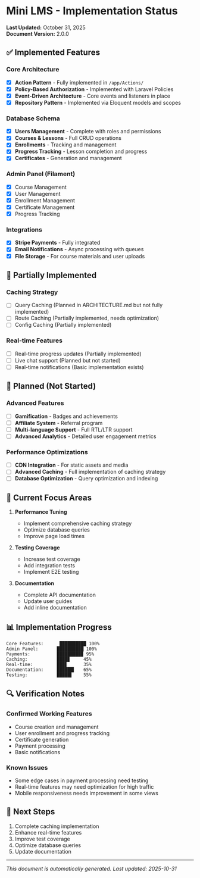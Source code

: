 # Mini LMS - Implementation Status

**Last Updated:** October 31, 2025  
**Document Version:** 2.0.0

## ✅ Implemented Features

### Core Architecture
- [x] **Action Pattern** - Fully implemented in `/app/Actions/`
- [x] **Policy-Based Authorization** - Implemented with Laravel Policies
- [x] **Event-Driven Architecture** - Core events and listeners in place
- [x] **Repository Pattern** - Implemented via Eloquent models and scopes

### Database Schema
- [x] **Users Management** - Complete with roles and permissions
- [x] **Courses & Lessons** - Full CRUD operations
- [x] **Enrollments** - Tracking and management
- [x] **Progress Tracking** - Lesson completion and progress
- [x] **Certificates** - Generation and management

### Admin Panel (Filament)
- [x] Course Management
- [x] User Management
- [x] Enrollment Management
- [x] Certificate Management
- [x] Progress Tracking

### Integrations
- [x] **Stripe Payments** - Fully integrated
- [x] **Email Notifications** - Async processing with queues
- [x] **File Storage** - For course materials and user uploads

## 🚧 Partially Implemented

### Caching Strategy
- [ ] Query Caching (Planned in ARCHITECTURE.md but not fully implemented)
- [ ] Route Caching (Partially implemented, needs optimization)
- [ ] Config Caching (Partially implemented)

### Real-time Features
- [ ] Real-time progress updates (Partially implemented)
- [ ] Live chat support (Planned but not started)
- [ ] Real-time notifications (Basic implementation exists)

## 📅 Planned (Not Started)

### Advanced Features
- [ ] **Gamification** - Badges and achievements
- [ ] **Affiliate System** - Referral program
- [ ] **Multi-language Support** - Full RTL/LTR support
- [ ] **Advanced Analytics** - Detailed user engagement metrics

### Performance Optimizations
- [ ] **CDN Integration** - For static assets and media
- [ ] **Advanced Caching** - Full implementation of caching strategy
- [ ] **Database Optimization** - Query optimization and indexing

## 🔄 Current Focus Areas

1. **Performance Tuning**
   - Implement comprehensive caching strategy
   - Optimize database queries
   - Improve page load times

2. **Testing Coverage**
   - Increase test coverage
   - Add integration tests
   - Implement E2E testing

3. **Documentation**
   - Complete API documentation
   - Update user guides
   - Add inline documentation

## 📊 Implementation Progress

```
Core Features:      ██████████ 100%  
Admin Panel:       ██████████ 100%
Payments:          █████████▉ 95%  
Caching:           ████▊     45%  
Real-time:         ███▋      35%  
Documentation:     ██████▍   65%  
Testing:           █████▌    55%  
```

## 🔍 Verification Notes

### Confirmed Working Features
- Course creation and management
- User enrollment and progress tracking
- Certificate generation
- Payment processing
- Basic notifications

### Known Issues
- Some edge cases in payment processing need testing
- Real-time features may need optimization for high traffic
- Mobile responsiveness needs improvement in some views

## 📝 Next Steps

1. Complete caching implementation
2. Enhance real-time features
3. Improve test coverage
4. Optimize database queries
5. Update documentation

---
*This document is automatically generated. Last updated: 2025-10-31*
